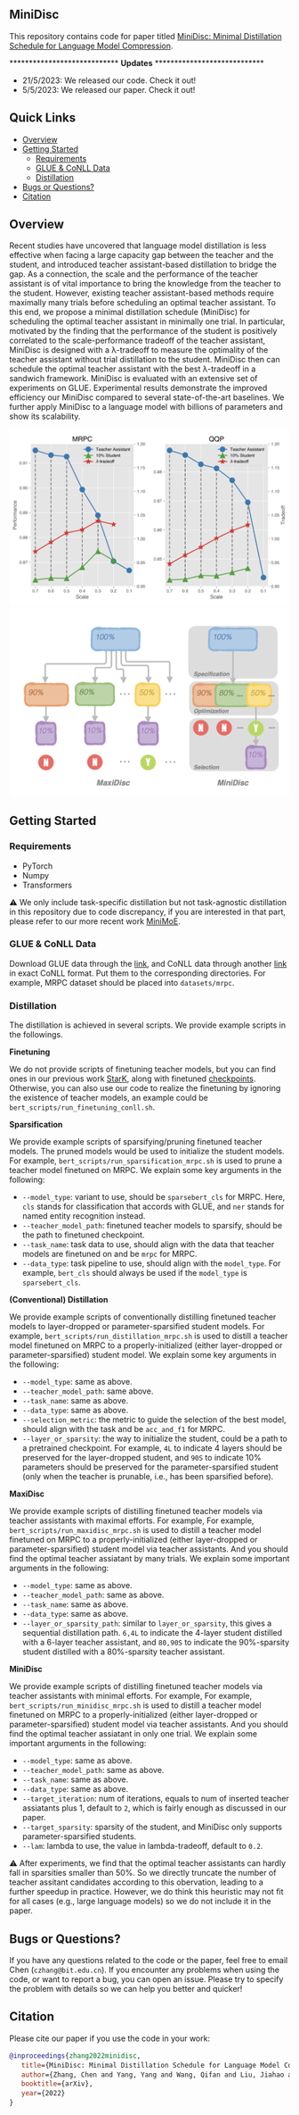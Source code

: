 ## MiniDisc

This repository contains code for paper titled [MiniDisc: Minimal Distillation Schedule for Language Model Compression](https://arxiv.org/abs/2205.14570).

**************************** **Updates** ****************************

<!-- Thanks for your interest in our repo! -->

* 21/5/2023: We released our code. Check it out!
* 5/5/2023: We released our paper. Check it out!

## Quick Links

  - [Overview](#overview)
  - [Getting Started](#getting-started)
    - [Requirements](#requirements)
    - [GLUE & CoNLL Data](#glue&conll-data)
    - [Distillation](#distillation)
  - [Bugs or Questions?](#bugs-or-questions)
  - [Citation](#citation)

## Overview

Recent studies have uncovered that language model distillation is less effective when facing a large capacity gap between the teacher and the student, and introduced teacher assistant-based distillation to bridge the gap. As a connection, the scale and the performance of the teacher assistant is of vital importance to bring the knowledge from the teacher to the student. However, existing teacher assistant-based methods require maximally many trials before scheduling an optimal teacher assistant. To this end, we propose a minimal distillation schedule (MiniDisc) for scheduling the optimal teacher assistant in minimally one trial. In particular, motivated by the finding that the performance of the student is positively correlated to the scale-performance tradeoff of the teacher assistant, MiniDisc is designed with a λ-tradeoff to measure the optimality of the teacher assistant without trial distillation to the student. MiniDisc then can schedule the optimal teacher assistant with the best λ-tradeoff in a sandwich framework. MiniDisc is evaluated with an extensive set of experiments on GLUE. Experimental results demonstrate the improved efficiency our MiniDisc compared to several state-of-the-art baselines. We further apply MiniDisc to a language model with billions of parameters and show its scalability.

<img src="./assets/minidisc_motivation.png" alt="minidisc" align=center/>
<img src="./assets/minidisc_method.png" alt="minidisc" align=center/>

## Getting Started

### Requirements

- PyTorch
- Numpy
- Transformers

:warning: We only include task-specific distillation but not task-agnostic distillation in this repository due to code discrepancy, if you are interested in that part, please refer to our more recent work [MiniMoE](https://github.com/GeneZC/MiniMoE).

### GLUE & CoNLL Data

Download GLUE data through the [link](https://github.com/nyu-mll/jiant/blob/master/scripts/download_glue_data.py), and CoNLL data through another [link](https://www.clips.uantwerpen.be/conll2003/ner/) in exact CoNLL format. Put them to the corresponding directories. For example, MRPC dataset should be placed into `datasets/mrpc`.

### Distillation

The distillation is achieved in several scripts. We provide example scripts in the followings.

**Finetuning**

We do not provide scripts of finetuning teacher models, but you can find ones in our previous work [StarK](https://github.com/GeneZC/StarK/blob/main/run_finetuning.py), along with finetuned [checkpoints](https://github.com/GeneZC/StarK/blob/main/README.md#training&evaluation). Otherwise, you can also use our code to realize the finetuning by ignoring the existence of teacher models, an example could be `bert_scripts/run_finetuning_conll.sh`.

**Sparsification**

We provide example scripts of sparsifying/pruning finetuned teacher models. The pruned models would be used to initialize the student models. For example, `bert_scripts/run_sparsification_mrpc.sh` is used to prune a teacher model finetuned on MRPC. We explain some key arguments in the following:
* `--model_type`: variant to use, should be `sparsebert_cls` for MRPC. Here, `cls` stands for classification that accords with GLUE, and `ner` stands for named entity recognition instead.
* `--teacher_model_path`: finetuned teacher models to sparsify, should be the path to finetuned checkpoint.
* `--task_name`: task data to use, should align with the data that teacher models are finetuned on and be `mrpc` for MRPC. 
* `--data_type`: task pipeline to use, should align with the `model_type`. For example, `bert_cls` should always be used if the `model_type` is `sparsebert_cls`.

**(Conventional) Distillation**

We provide example scripts of conventionally distilling finetuned teacher models to layer-dropped or parameter-sparsified student models. For example, `bert_scripts/run_distillation_mrpc.sh` is used to distill a teacher model finetuned on MRPC to a properly-initialized (either layer-dropped or parameter-sparsified) student model. We explain some key arguments in the following:
* `--model_type`: same as above.
* `--teacher_model_path`: same above.
* `--task_name`: same as above.
* `--data_type`: same as above.
* `--selection_metric`: the metric to guide the selection of the best model, should align with the task and be `acc_and_f1` for MRPC.
* `--layer_or_sparsity`: the way to initialize the student, could be a path to a pretrained checkpoint. For example, `4L` to indicate 4 layers should be preserved for the layer-dropped student, and `90S` to indicate 10% parameters should be preserved for the parameter-sparsified student (only when the teacher is prunable, i.e., has been sparsified before).

**MaxiDisc**

We provide example scripts of distilling finetuned teacher models via teacher assistants with maximal efforts. For example, For example, `bert_scripts/run_maxidisc_mrpc.sh` is used to distill a teacher model finetuned on MRPC to a properly-initialized (either layer-dropped or parameter-sparsified) student model via teacher assistants. And you should find the optimal teacher assiatant by many trials. We explain some important arguments in the following:
* `--model_type`: same as above.
* `--teacher_model_path`: same as above.
* `--task_name`: same as above.
* `--data_type`: same as above.
* `--layer_or_sparsity_path`: similar to `layer_or_sparsity`, this gives a sequential distillation path. `6,4L` to indicate the 4-layer student distilled with a 6-layer teacher assistant, and `80,90S` to indicate the 90%-sparsity student distilled with a 80%-sparsity teacher assistant.

**MiniDisc**

We provide example scripts of distilling finetuned teacher models via teacher assistants with minimal efforts. For example, For example, `bert_scripts/run_minidisc_mrpc.sh` is used to distill a teacher model finetuned on MRPC to a properly-initialized (either layer-dropped or parameter-sparsified) student model via teacher assistants. And you should find the optimal teacher assiatant in only one trial. We explain some important arguments in the following:
* `--model_type`: same as above.
* `--teacher_model_path`: same as above.
* `--task_name`: same as above.
* `--data_type`: same as above.
* `--target_iteration`: num of iterations, equals to num of inserted teacher assiatants plus 1, default to `2`, which is fairly enough as discussed in our paper.
* `--target_sparsity`: sparsity of the student, and MiniDisc only supports parameter-sparsified students.
* `--lam`: lambda to use, the value in lambda-tradeoff, default to `0.2`.

:warning: After experiments, we find that the optimal teacher assistants can hardly fall in sparsities smaller than 50%. So we directly truncate the number of teacher assitant candidates according to this obervation, leading to a further speedup in practice. However, we do think this heuristic may not fit for all cases (e.g., large language models) so we do not include it in the paper.

## Bugs or Questions?

If you have any questions related to the code or the paper, feel free to email Chen (`czhang@bit.edu.cn`). If you encounter any problems when using the code, or want to report a bug, you can open an issue. Please try to specify the problem with details so we can help you better and quicker!

## Citation

Please cite our paper if you use the code in your work:

```bibtex
@inproceedings{zhang2022minidisc,
   title={MiniDisc: Minimal Distillation Schedule for Language Model Compression},
   author={Zhang, Chen and Yang, Yang and Wang, Qifan and Liu, Jiahao and Wang, Jingang and Xian, Yunsen and Wu, Wei and Song, Dawei},
   booktitle={arXiv},
   year={2022}
}
```

